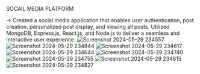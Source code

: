 SOCAIL MEDIA PLATFORM

-> Created a social media application that enables user authentication, post creation, personalized post display, and viewing all
  posts. Utilized MongoDB, Express.js, React.js, and Node.js to deliver a seamless and interactive user experience.
![Screenshot 2024-05-29 234557](https://github.com/KaranPrajapati20/Socail-Medai/assets/123754898/09c07974-cbe8-4b4c-adf7-cb606547c834)
![Screenshot 2024-05-29 234844](https://github.com/KaranPrajapati20/Socail-Medai/assets/123754898/76faba83-e175-43e8-bb33-14a53da73fcf)
![Screenshot 2024-05-29 234617](https://github.com/KaranPrajapati20/Socail-Medai/assets/123754898/0d5f277e-efed-4c85-ad99-57fc47209f50)
![Screenshot 2024-05-29 234644](https://github.com/KaranPrajapati20/Socail-Medai/assets/123754898/f7a0aeb7-8619-4ddb-bd65-3f432c5a809a)
![Screenshot 2024-05-29 234740](https://github.com/KaranPrajapati20/Socail-Medai/assets/123754898/1ebc1dec-8ec7-4d3b-b4be-fa6a7d84c1ed)
![Screenshot 2024-05-29 234755](https://github.com/KaranPrajapati20/Socail-Medai/assets/123754898/3f4c4a9c-1fc0-4c5e-a99f-6e27c3d5d314)
![Screenshot 2024-05-29 234815](https://github.com/KaranPrajapati20/Socail-Medai/assets/123754898/a1f09b0a-d6e6-4504-92a6-62357f72baf2)
![Screenshot 2024-05-29 234827](https://github.com/KaranPrajapati20/Socail-Medai/assets/123754898/c675832a-7787-4405-98ba-c8e7716d07c4)
